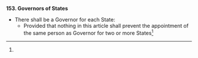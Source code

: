 **153.  Governors of States**

- There shall be a Governor for each State:
	- Provided that nothing in this article shall prevent the appointment of the same person as Governor for two or more States[^1]
[^1]: